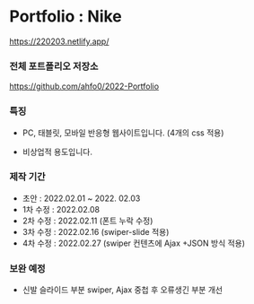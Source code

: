 # Portfolio : Nike

https://220203.netlify.app/

### 전체 포트폴리오 저장소

https://github.com/ahfo0/2022-Portfolio

### 특징

- PC, 태블릿, 모바일 반응형 웹사이트입니다. (4개의 css 적용)

- 비상업적 용도입니다.

### 제작 기간

- 초안 : 2022.02.01 ~ 2022. 02.03
- 1차 수정 : 2022.02.08
- 2차 수정 : 2022.02.11 (폰트 누락 수정)
- 3차 수정 : 2022.02.16 (swiper-slide 적용)
- 4차 수정 : 2022.02.27 (swiper 컨텐츠에 Ajax +JSON 방식 적용)

### 보완 예정

- 신발 슬라이드 부분 swiper, Ajax 중첩 후 오류생긴 부분 개선
